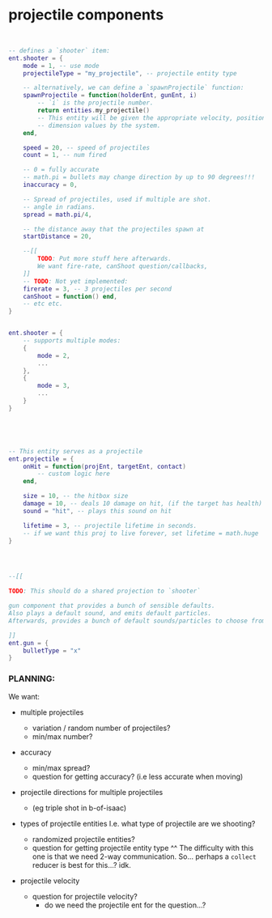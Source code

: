 


# projectile components


```lua


-- defines a `shooter` item:
ent.shooter = {
    mode = 1, -- use mode
    projectileType = "my_projectile", -- projectile entity type

    -- alternatively, we can define a `spawnProjectile` function:
    spawnProjectile = function(holderEnt, gunEnt, i)
        -- `i` is the projectile number.
        return entities.my_projectile()
        -- This entity will be given the appropriate velocity, position,
        -- dimension values by the system.
    end,

    speed = 20, -- speed of projectiles
    count = 1, -- num fired

    -- 0 = fully accurate
    -- math.pi = bullets may change direction by up to 90 degrees!!!
    inaccuracy = 0,

    -- Spread of projectiles, used if multiple are shot.
    -- angle in radians.
    spread = math.pi/4,

    -- the distance away that the projectiles spawn at
    startDistance = 20,

    --[[
        TODO: Put more stuff here afterwards.
        We want fire-rate, canShoot question/callbacks,
    ]]
    -- TODO: Not yet implemented:
    firerate = 3, -- 3 projectiles per second
    canShoot = function() end,
    -- etc etc.
}


ent.shooter = {
    -- supports multiple modes:
    {
        mode = 2,
        ...
    },
    {
        mode = 3,
        ...
    }
}





-- This entity serves as a projectile
ent.projectile = {
    onHit = function(projEnt, targetEnt, contact)
        -- custom logic here
    end,

    size = 10, -- the hitbox size
    damage = 10, -- deals 10 damage on hit, (if the target has health)
    sound = "hit", -- plays this sound on hit

    lifetime = 3, -- projectile lifetime in seconds.
    -- if we want this proj to live forever, set lifetime = math.huge
}




--[[

TODO: This should do a shared projection to `shooter`

gun component that provides a bunch of sensible defaults.
Also plays a default sound, and emits default particles.
Afterwards, provides a bunch of default sounds/particles to choose from.

]]
ent.gun = {
    bulletType = "x"
}


```


### PLANNING:

We want:
- multiple projectiles
    - variation / random number of projectiles?
    - min/max number?

- accuracy 
    - min/max spread? 
    - question for getting accuracy? (i.e less accurate when moving)

- projectile directions for multiple projectiles
    - (eg triple shot in b-of-isaac)

- types of projectile entities
I.e. what type of projectile are we shooting?
    - randomized projectile entities?
    - question for getting projectile entity type
^^ The difficulty with this one is that we need 2-way communication.
So... perhaps a `collect` reducer is best for this...? idk.


- projectile velocity
    - question for projectile velocity?
        - do we need the projectile ent for the question...?




